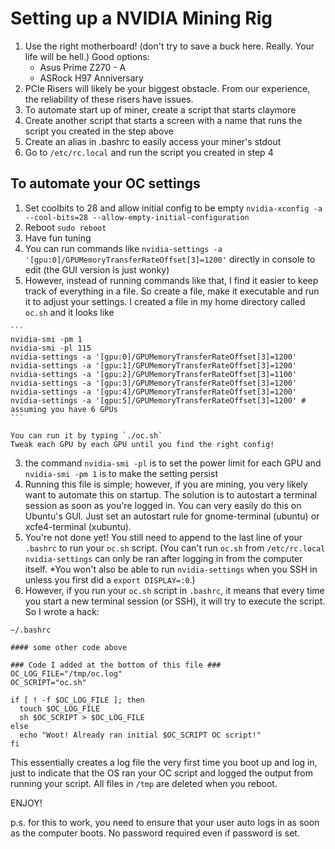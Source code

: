 # Setting up a NVIDIA Mining Rig

1. Use the right motherboard! (don't try to save a buck here. Really. Your life will be hell.)
  Good options:
    - Asus Prime Z270 - A
    - ASRock H97 Anniversary
2. PCIe Risers will likely be your biggest obstacle. From our experience, the reliability of these risers have issues.
3. To automate start up of miner, create a script that starts claymore
4. Create another script that starts a screen with a name that runs the script you created in the step above
5. Create an alias in .bashrc to easily access your miner's stdout
6. Go to `/etc/rc.local` and run the script you created in step 4


## To automate your OC settings
1. Set coolbits to 28 and allow initial config to be empty
  `nvidia-xconfig -a --cool-bits=28 --allow-empty-initial-configuration`
2. Reboot
  `sudo reboot`
3. Have fun tuning
  1. You can run commands like `nvidia-settings -a '[gpu:0]/GPUMemoryTransferRateOffset[3]=1200'` directly in console to edit (the GUI version is just wonky)
  2. However, instead of running commands like that, I find it easier to keep track of everything in a file. So create a file, make it executable and run it to adjust your settings. I created a file in my home directory called `oc.sh` and it looks like

    ```
    nvidia-smi -pm 1
    nvidia-smi -pl 115
    nvidia-settings -a '[gpu:0]/GPUMemoryTransferRateOffset[3]=1200'
    nvidia-settings -a '[gpu:1]/GPUMemoryTransferRateOffset[3]=1200'
    nvidia-settings -a '[gpu:2]/GPUMemoryTransferRateOffset[3]=1100'
    nvidia-settings -a '[gpu:3]/GPUMemoryTransferRateOffset[3]=1200'
    nvidia-settings -a '[gpu:4]/GPUMemoryTransferRateOffset[3]=1200'
    nvidia-settings -a '[gpu:5]/GPUMemoryTransferRateOffset[3]=1200' # assuming you have 6 GPUs
    ```

    You can run it by typing `./oc.sh`
    Tweak each GPU by each GPU until you find the right config!
  3. the command `nvidia-smi -pl` is to set the power limit for each GPU and `nvidia-smi -pm 1` is to make the setting persist
  4. Running this file is simple; however, if you are mining, you very likely want to automate this on startup. The solution is to autostart a terminal session as soon as you're logged in. You can very easily do this on Ubuntu's GUI. Just set an autostart rule for gnome-terminal (ubuntu) or xcfe4-terminal (xubuntu).
  5. You're not done yet! You still need to append to the last line of your `.bashrc` to run your `oc.sh` script.
  (You can't run `oc.sh` from `/etc/rc.local` `nvidia-settings` can only be ran after logging in from the computer itself. *You won't also be able to run `nvidia-settings` when you SSH in unless you first did a `export DISPLAY=:0`.)
  6. However, if you run your `oc.sh` script in `.bashrc`, it means that every time you start a new terminal session (or SSH), it will try to execute the script. So I wrote a hack:

  `~/.bashrc`
  ```
  #### some other code above

  ### Code I added at the bottom of this file ###
  OC_LOG_FILE="/tmp/oc.log"
  OC_SCRIPT="oc.sh"

  if [ ! -f $OC_LOG_FILE ]; then
    touch $OC_LOG_FILE
    sh $OC_SCRIPT > $OC_LOG_FILE
  else
    echo "Woot! Already ran initial $OC_SCRIPT OC script!"
  fi
  ```
  This essentially creates a log file the very first time you boot up and log in, just to indicate that the OS ran your OC script and logged the output from running your script. All files in `/tmp` are deleted when you reboot.

ENJOY!

p.s. for this to work, you need to ensure that your user auto logs in as soon as the computer boots. No password required even if password is set.
